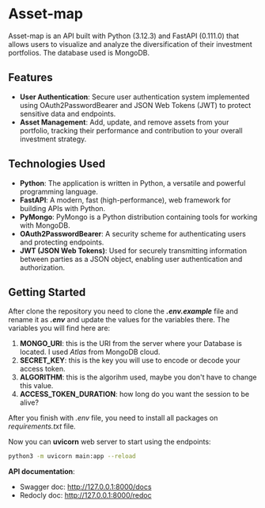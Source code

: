 # Asset-map
Asset-map is an API built with Python (3.12.3) and FastAPI (0.111.0) that allows users to visualize and analyze the diversification of their investment portfolios. The database used is MongoDB.

## Features

- **User Authentication**: Secure user authentication system implemented using OAuth2PasswordBearer and JSON Web Tokens (JWT) to protect sensitive data and endpoints.
- **Asset Management**: Add, update, and remove assets from your portfolio, tracking their performance and contribution to your overall investment strategy.

## Technologies Used

- **Python**: The application is written in Python, a versatile and powerful programming language.
- **FastAPI**: A modern, fast (high-performance), web framework for building APIs with Python.
- **PyMongo**: PyMongo is a Python distribution containing tools for working with MongoDB.
- **OAuth2PasswordBearer**: A security scheme for authenticating users and protecting endpoints.
- **JWT (JSON Web Tokens)**: Used for securely transmitting information between parties as a JSON object, enabling user authentication and authorization.

## Getting Started
After clone the repository you need to clone the ***.env.example*** file and rename it as ***.env*** and update the values for the variables there. The variables you will find here are:
1. **MONGO_URI**: this is the URI from the server where your Database is located. I used *Atlas* from MongoDB cloud.
2. **SECRET_KEY**: this is the key you will use to encode or decode your access token.
3. **ALGORITHM**: this is the algorihm used, maybe you don't have to change this value.
4. **ACCESS_TOKEN_DURATION**: how long do you want the session to be alive?

After you finish with *.env* file, you need to install all packages on *requirements.txt* file.

Now you can **uvicorn** web server to start using the endpoints:
```bash
python3 -m uvicorn main:app --reload
```

**API documentation**:
- Swagger doc: http://127.0.0.1:8000/docs
- Redocly doc: http://127.0.0.1:8000/redoc